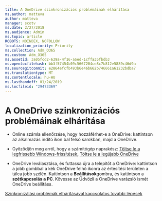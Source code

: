 ```yaml
---
title: A OneDrive szinkronizációs problémáinak elhárítása
ms.author: matteva
author: matteva
manager: scotv
ms.date: 2/27/2018
ms.audience: Admin
ms.topic: article
ROBOTS: NOINDEX, NOFOLLOW
localization_priority: Priority
ms.collection: Adm_O365
ms.custom: Adm_O365
ms.assetid: 3a05fcd2-639a-4f16-a6ed-1cffa35fbdb3
ms.openlocfilehash: bb3f57454b09c5667204ce8c7b812e5889c46d9a
ms.sourcegitcommit: e2864efcfb493b6e46b662b746661a61232bdba7
ms.translationtype: MT
ms.contentlocale: hu-HU
ms.lasthandoff: 01/24/2019
ms.locfileid: "29473369"
---
```

# <a name="fix-onedrive-sync-problems"></a>A OneDrive szinkronizációs problémáinak elhárítása

- Online számla ellenőrzése, hogy hozzáférhet-e a OneDrive: kattintson az alkalmazás indító ikon bal felső sarokban, majd a OneDrive.
    
- Győződjön meg arról, hogy a számítógép naprakész: [Töltse le a legfrissebb Windows-frissítések](http://go.microsoft.com/fwlink/p/?LinkId=825773), [Töltse le a legújabb OneDrive](https://go.microsoft.com/fwlink/p/?linkid=844652)
    
- OneDrive leválasztása, és futtassa újra a telepítőt a OneDrive: kattintson a jobb gombbal a kék OneDrive felhő ikonra az értesítési területen a tálca jobb szélén. Kattintson a **Beállítások**gombra, és kattintson a **szétkapcsolás a PC**. Kövesse az Üdvözli a OneDrive varázsló ismét OneDrive beállítása.
    
[Szinkronizálási problémák elhárításával kapcsolatos további lépések](https://go.microsoft.com/fwlink/?linkid=866431)
  

